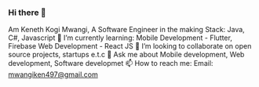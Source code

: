 ### Hi there 👋 
Am Keneth Kogi Mwangi, 
A Software Engineer in the making 
  Stack: Java, C#, Javascript
🌱 I’m currently learning:
  Mobile Development - Flutter, Firebase
  Web Development - React JS
👯 I’m looking to collaborate on open source projects, startups e.t.c
💬 Ask me about Mobile development, Web development, Software developmet
📫 How to reach me: Email: mwangiken497@gmail.com



<!--
**kenny-kogi/kenny-kogi** is a ✨ _special_ ✨ repository because its `README.md` (this file) appears on your GitHub profile.

Here are some ideas to get you started:

- 🔭 I’m currently working on ...
- 🌱 I’m currently learning ...
- 👯 I’m looking to collaborate on ...
- 🤔 I’m looking for help with ...
- 💬 Ask me about ...
- 📫 How to reach me: ...
- 😄 Pronouns: ...
- ⚡ Fun fact: ...
-->
